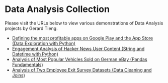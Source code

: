 # Data Analysis Collection

Please visit the URLs below to view various demonstrations of Data Analysis projects by Gerard Tieng.

- [Defining the most profitable apps on Google Play and the App Store (Data Exploration with Python)](https://github.com/gtieng/analysis_collection/blob/master/profitableapps.ipynb)
- [Engagement Analysis of Hacker News User Content (String and Datetime with Python)](https://github.com/gtieng/analysis_collection/blob/master/mostcommented_hackernews.ipynb)
- [Analysis of Most Popular Vehicles Sold on German eBay (Pandas Fundamentals)](https://github.com/gtieng/analysis_collection/blob/master/ebay_analysis.ipynb)
- [Analysis of Two Employee Exit Survey Datasets (Data Cleaning and Joins)](https://github.com/gtieng/analysis_collection/blob/master/exitsurvey_datajoining.ipynb)
